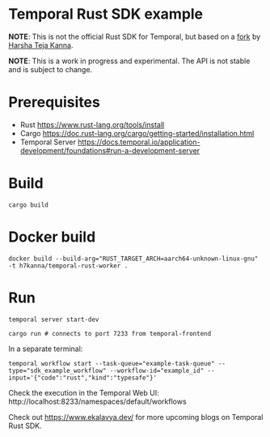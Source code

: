 # Temporal Rust SDK example

**NOTE**: This is not the official Rust SDK for Temporal, but based on a [fork](https://github.com/h7kanna/sdk-core)
by [Harsha Teja Kanna](https://www.ekalavya.dev/).

**NOTE**: This is a work in progress and experimental. The API is not stable and is subject to change.

# Prerequisites

- Rust https://www.rust-lang.org/tools/install
- Cargo https://doc.rust-lang.org/cargo/getting-started/installation.html
- Temporal Server https://docs.temporal.io/application-development/foundations#run-a-development-server

# Build

```shell
cargo build
```

# Docker build
```shell
docker build --build-arg="RUST_TARGET_ARCH=aarch64-unknown-linux-gnu" -t h7kanna/temporal-rust-worker .
```

# Run

```shell
temporal server start-dev
```

```shell
cargo run # connects to port 7233 from temporal-frontend
```

In a separate terminal:

```shell
temporal workflow start --task-queue="example-task-queue" --type="sdk_example_workflow" --workflow-id="example_id" --input='{"code":"rust","kind":"typesafe"}'

```

Check the execution in the Temporal Web UI: http://localhost:8233/namespaces/default/workflows

Check out https://www.ekalavya.dev/ for more upcoming blogs on Temporal Rust SDK.
